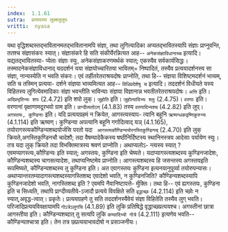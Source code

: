 ```yaml
---
index:  1.1.61
sutra:  प्रत्ययस्य लुक्श्लुलुपः
vritti:  nyasa
---
```


यथा वृद्धिशब्दस्तद्भावितानमतद्भावितानामपि संज्ञा, तथा लुगित्यादिका
अप्यतद्भावितस्यापि संज्ञाः प्राप्नुवन्ति, ततश्च संज्ञासंकरः स्यात्। संज्ञासंकरे हि सति संकीर्येरन्नित्यत आह-- `अनेकसंज्ञाविधानाच्च` इत्यादि। यद्यतद्भावितस्या-
प्येताः संज्ञाः स्युः, अनेकसंज्ञाकरणमर्थकं स्यात्; एकस्यैव सर्वकार्यसिद्धः।
तस्मादनेकसंज्ञाविधानाद् यददर्शनं यया संज्ञयोच्चारितया भावितम्= निष्पादितं, तस्यैव प्रत्ययादर्शनस्य सा संज्ञा, नान्यस्येति न भवति संकरः। एवं तर्हीतरेतराश्रयदोषः प्राप्नोति, तथा हि-- संज्ञया विशिष्टमदर्शनं भाव्यम्, सति च तस्मिन् प्रत्यया-
दर्शने संज्ञया भाव्यमित्यत आह-- `विधिप्रदेशेषु च` इत्यादि। तददर्शनं विधीयते यस्य विहितस्य लुगित्येवमादिकाः संज्ञा भवन्तीति भाविन्याः संज्ञया विज्ञानान्न भवतीतरेतराश्रयदोषः।
`अत्ति` इति। `अदिप्रभृतिभ्यः शपः` (2.4.72) इति शपो लुक्। `जुहोति` इति।
`जुहोत्यादिभ्यः श्लुः` (2.4.75)। `वरणाः` इति। वरणानां वृक्षाणामदूरभवो ग्राम इति। `प्राग्दीव्यतोऽण्` (4.1.83) तस्य `वरणादिभ्यश्च` (4.2.82) इति लुप्।
`अगस्तयः, कुण्डिनाः` इति। यदि प्रत्ययग्रहमं न क्रियेत, आगस्त्यस्याप-
त्यानि बहूनि `ऋष्यन्धकवृष्णिकुरुभ्यः` (4.1.114) इति ऋष्यण्। कुण्डिन्या अपत्यानि बहूनि गर्गादित्वाद् यञ् (4.1.165), तयोरागस्त्यकौण्डिन्यशब्दयोर्जसि परतो यदा `
आगस्त्यकौण्डिन्ययोरगस्तिकुण्डिनच्` (2.4.70) इति लुक् क्रियते,अगस्तिकुण्डिनचौ
चादेशौ; तदा वैषम्यादेकैकस्य षष्ठीनिर्दिष्टस्य स्थानिनस्त्रय आदेसाः पर्यायेण
स्युः। तत्र यदा लुक् क्रियते तदा विभक्तिमात्रस्य श्रवणं प्राप्नोति। अथाप्यलोऽ-
न्त्यस्य स्यात् ?एवमप्यागस्त्यः,कौण़्डिन्यः इति स्यात्; अगस्तयः, कुण्डिना इति चेष्यते। यदाप्यागस्त्यशब्दस्य कुण्डिनजादेशः, कौण्डिन्यशब्दस्य चागसत्यादेशः, तथाप्यनिष्टमेव प्राप्नोति। आगस्त्यशब्दस्य हि जसन्तस्य अगस्तयइति रूपमिष्यते, कौण्डिन्यशब्दस्य तु कुण्डिना इति। अत एवागस्तयः कुण्डिना इत्यनयानुपूर्व्या तयोरुपन्यासः।
अथाप्यान्तरतम्यादागस्त्यशब्दस्यागस्तिशब्द एवादेशो भवति, न कुण्डिनजिति?
कौण्डिन्यशब्दस्यापि कुण्डिनजादेशो भवति, नागस्तिशब्द इति ? एवमपि नैवानिष्टापत्ते-
र्मुक्तिः। तथा हि-- एवं ह्यगस्तयः, कुण्डिना इति च सिध्यति, तथापि प्राग्दीव्यतीये-ऽजादौ प्रत्यये विवक्षिते सति `वृद्धाच्छः` (4.2.114) इति च्छोः न स्यात्,अवृद्ध-त्वात्। प्रकृतेः। प्रत्ययग्रहणे तु सति तददर्शनस्यैवेयं संज्ञा विहितेति तस्यैव लुग् भवति। परिजादिप्रत्ययविवक्षायामपि `गोऽत्रेऽलुगचि` (4.1.89) इति लुकि
प्रतिषिद्धे वृद्धाच्छप्रत्ययश्च। अगस्तीनां छात्रा आगस्तीया इति। कौण्डिन्यशब्दात् तु सत्यपि लुकि `कण्वादिभ्यो गोत्रे` (4.2.111) इत्यणेव भवति-- कौण्डिन्याश्चात्रा इति। तेन तत्र छप्रत्ययाभावदोषो न प्रसञ्जनीयः।

